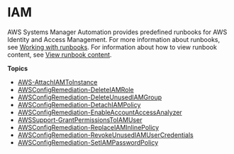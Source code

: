 # IAM<a name="automation-ref-iam"></a>

AWS Systems Manager Automation provides predefined runbooks for AWS Identity and Access Management\. For more information about runbooks, see [Working with runbooks](automation-documents.md)\. For information about how to view runbook content, see [View runbook content](automation-documents-reference.md#view-automation-json)\.

**Topics**
+ [AWS\-AttachIAMToInstance](automation-aws-attachiamtoinstance.md)
+ [AWSConfigRemediation\-DeleteIAMRole](automation-aws-delete-iam-role.md)
+ [AWSConfigRemediation\-DeleteUnusedIAMGroup](automation-aws-delete-iam-group.md)
+ [AWSConfigRemediation\-DetachIAMPolicy](automation-aws-detach-iam-policy.md)
+ [AWSConfigRemediation\-EnableAccountAccessAnalyzer](automation-aws-enable-account-access-analyzer.md)
+ [AWSSupport\-GrantPermissionsToIAMUser](automation-awssupport-grantpermissionstoiamuser.md)
+ [AWSConfigRemediation\-ReplaceIAMInlinePolicy](automation-aws-replace-iam-policy.md)
+ [AWSConfigRemediation\-RevokeUnusedIAMUserCredentials](automation-aws-revoke-iam-user.md)
+ [AWSConfigRemediation\-SetIAMPasswordPolicy](automation-aws-set-iam-policy.md)